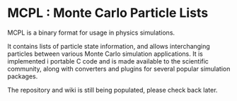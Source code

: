# MCPL : Monte Carlo Particle Lists

MCPL is a binary format for usage in physics simulations.

It contains lists of particle state information, and allows interchanging particles
between various Monte Carlo simulation applications. It is implemented i portable
C code and is made available to the scientific community, along with converters
and plugins for several popular simulation packages.

The repository and wiki is still being populated, please check back later.
